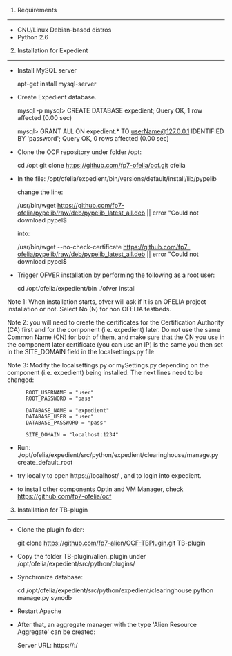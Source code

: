 
1. Requirements
---------------

* GNU/Linux Debian-based distros
* Python 2.6


2. Installation for Expedient
---------------------------------------------------

- Install MySQL server

    apt-get install mysql-server

- Create Expedient database.

    mysql -p
    mysql> CREATE DATABASE expedient;
    Query OK, 1 row affected (0.00 sec)

    mysql> GRANT ALL ON expedient.* TO userName@127.0.0.1 IDENTIFIED BY 'password';
    Query OK, 0 rows affected (0.00 sec)

- Clone the OCF repository under folder /opt:

    cd /opt
    git clone https://github.com/fp7-ofelia/ocf.git ofelia

- In the file:
     /opt/ofelia/expedient/bin/versions/default/install/lib/pypelib

  change the line: 

     /usr/bin/wget https://github.com/fp7-ofelia/pypelib/raw/deb/pypelib_latest_all.deb || error "Could not download pypel$

  into: 

     /usr/bin/wget --no-check-certificate https://github.com/fp7-ofelia/pypelib/raw/deb/pypelib_latest_all.deb || error "Could not download pypel$
     
   
- Trigger OFVER installation by performing the following as a root user:

    cd /opt/ofelia/expedient/bin
    ./ofver install

Note 1: When installation starts, ofver will ask if it is an OFELIA project installation or not. Select No (N) for non OFELIA testbeds.

Note 2: you will need to create the certificates for the Certification Authority (CA) first and for the component (i.e. expedient) later. Do not use the same Common Name (CN) for both of them, and make sure that the CN you use in the component later certificate (you can use an IP) is the same you then set in the SITE_DOMAIN field in the localsettings.py file

Note 3: Modify the localsettings.py or mySettings.py depending on the component (i.e. expedient) being installed: 
        The next lines need to be changed:

          ROOT_USERNAME = "user"
          ROOT_PASSWORD = "pass"

          DATABASE_NAME = "expedient"
          DATABASE_USER = "user"
          DATABASE_PASSWORD = "pass"

          SITE_DOMAIN = "localhost:1234" 



- Run: ./opt/ofelia/expedient/src/python/expedient/clearinghouse/manage.py  create_default_root

- try locally to open https://localhost/ , and to login into expedient.

- to install other components Optin and VM Manager, check https://github.com/fp7-ofelia/ocf

3. Installation for TB-plugin
---------------------------------------------------
- Clone the plugin folder:

    git clone https://github.com/fp7-alien/OCF-TBPlugin.git TB-plugin

- Copy the folder TB-plugin/alien_plugin under /opt/ofelia/expedient/src/python/plugins/

- Synchronize database:

    cd /opt/ofelia/expedient/src/python/expedient/clearinghouse
    python manage.py syncdb

- Restart Apache

- After that, an aggregate manager with the type 'Alien Resource Aggregate' can be created:

    Server URL: https://<IP-of-TBAM>:<port-of-TBAM>/
